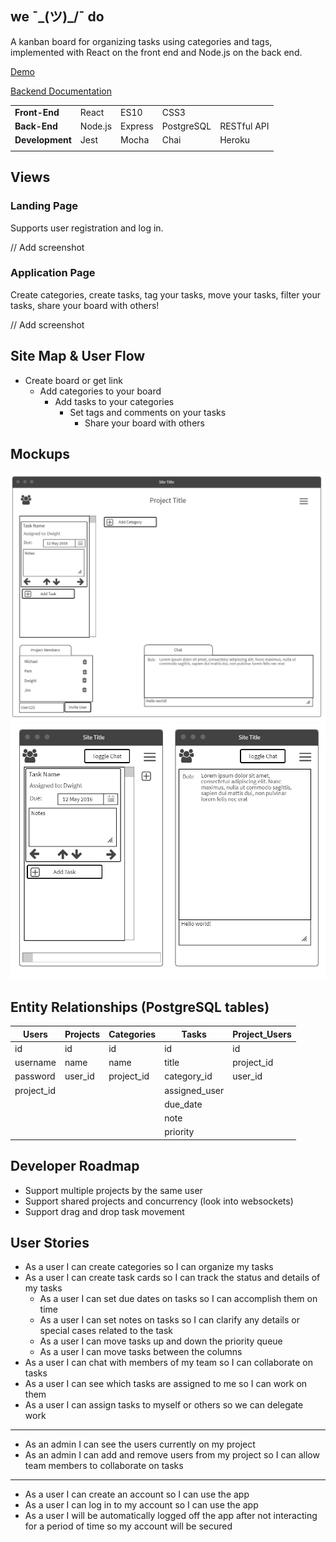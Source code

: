 ## we ¯\_(ツ)_/¯ do

A kanban board for organizing tasks using categories and tags, implemented with React on the front end and Node.js on the back end.

[Demo](https://we-do.pmnord.now.sh/)

[Backend Documentation](https://github.com/pmnord/todo-management-react-capstone-server)

| | | | | |
|-|-|-|-|-|
|**Front-End**|React|ES10|CSS3||
|**Back-End**|Node.js|Express|PostgreSQL|RESTful API|
|**Development**|Jest|Mocha|Chai|Heroku|Zeit|
| | | | | |

## Views

### Landing Page

Supports user registration and log in.

// Add screenshot

### Application Page

Create categories, create tasks, tag your tasks, move your tasks, filter your tasks, share your board with others!

// Add screenshot

## Site Map & User Flow

- Create board or get link
  - Add categories to your board
    - Add tasks to your categories
      - Set tags and comments on your tasks
        - Share your board with others

## Mockups

![Desktop Wireframe](./resources/cap3wireframes.png)
![Mobile Wireframe](./resources/cap3wireframes-mobile.png)

## Entity Relationships (PostgreSQL tables)

|Users|Projects|Categories|Tasks|Project_Users|
|-|-|-|-|-|
|id|id|id|id|id|
|username|name|name|title|project_id|
|password|user_id|project_id|category_id|user_id|
|project_id|||assigned_user||
||||due_date||
||||note||
||||priority||

## Developer Roadmap
- Support multiple projects by the same user
- Support shared projects and concurrency (look into websockets)
- Support drag and drop task movement

## User Stories

- As a user I can create categories so I can organize my tasks
- As a user I can create task cards so I can track the status and details of my tasks
  - As a user I can set due dates on tasks so I can accomplish them on time
  - As a user I can set notes on tasks so I can clarify any details or special cases related to the task
  - As a user I can move tasks up and down the priority queue
  - As a user I can move tasks between the columns
- As a user I can chat with members of my team so I can collaborate on tasks
- As a user I can see which tasks are assigned to me so I can work on them
- As a user I can assign tasks to myself or others so we can delegate work
---
- As an admin I can see the users currently on my project
- As an admin I can add and remove users from my project so I can allow team members to collaborate on tasks
---
- As a user I can create an account so I can use the app
- As a user I can log in to my account so I can use the app
- As a user I will be automatically logged off the app after not interacting for a period of time so my account will be secured